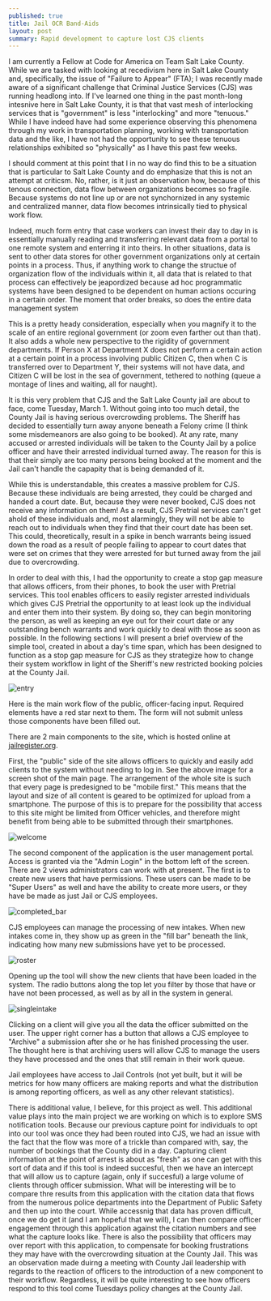 ```yaml
---
published: true
title: Jail OCR Band-Aids
layout: post
summary: Rapid development to capture lost CJS clients
---
```


I am currently a Fellow at Code for America on Team Salt Lake County. While we are tasked with looking at recedivism here in Salt Lake County and, specifically, the issue of "Failure to Appear" (FTA); I was recently made aware of a significant challenge that Criminal Justice Services (CJS) was running headlong into. If I've learned one thing in the past month-long intesnive here in Salt Lake County, it is that that vast mesh of interlocking services that is "government" is less "interlocking" and more "tenuous." While I have indeed have had some experience observing this phenomena through my work in transportation planning, working with transportation data and the like, I have not had the opportunity to see these tenuous relationships exhibited so "physically" as I have this past few weeks.

I should comment at this point that I in no way do find this to be a situation that is particular to Salt Lake County and do emphasize that this is not an attempt at criticsm. No, rather, is it just an observation how, because of this tenous connection, data flow between organizations becomes so fragile. Because systems do not line up or are not synchornized in any systemic and centralized manner, data flow becomes intrinsically tied to physical work flow.

Indeed, much form entry that case workers can invest their day to day in is essentially manually reading and transferring relevant data from a portal to one remote system and enterring it into theirs. In other situations, data is sent to other data stores for other government organizations only at certain points in a process. Thus, if anything work to change the structue of organization flow of the individuals within it, all data that is related to that process can effectively be jeapordized because ad hoc programmatic systems have been designed to be dependent on human actions occuring in a certain order. The moment that order breaks, so does the entire data management system

This is a pretty heady consideration, especially when you magnify it to the scale of an entire regional government (or zoom even farther out than that). It also adds a whole new perspective to the rigidity of government departments. If Person X at Department X does not perform a certain action at a certain point in a process involving public Citizen C, then when C is transferred over to Department Y, their systems will not have data, and Citizen C will be lost in the sea of government, tethered to nothing (queue a montage of lines and waiting, all for naught).

It is this very problem that CJS and the Salt Lake County jail are about to face, come Tuesday, March 1. Without going into too much detail, the County Jail is having serious overcrowding problems. The Sheriff has decided to essentially turn away anyone beneath a Felony crime (I think some misdemeanors are also going to be booked). At any rate, many accused or arrested individuals will be taken to the County Jail by a police officer and have their arrested individual turned away. The reason for this is that their simply are too many persons being booked at the moment and the Jail can't handle the capapity that is being demanded of it.

While this is understandable, this creates a massive problem for CJS. Because these individuals are being arrested, they could be charged and handed a court date. But, because they were never booked, CJS does not receive any information on them! As a result, CJS Pretrial services can't get ahold of these individuals and, most alarmingly, they will not be able to reach out to individuals when they find that their court date has been set. This could, theoretically, result in a spike in bench warrants being issued down the road as a result of people failing to appear to court dates that were set on crimes that they were arrested for but turned away from the jail due to overcrowding.

In order to deal with this, I had the opportunity to create a stop gap measure that allows officers, from their phones, to book the user with Pretrial services. This tool enables officers to easily register arrested individuals which gives CJS Pretrial the opportunity to at least look up the individual and enter them into their system. By doing so, they can begin monitoring the person, as well as keeping an eye out for their court date or any outstanding bench warrants and work quickly to deal with those as soon as possible. In the following sections I will present a brief overview of the simple tool, created in about a day's time span, which has been designed to function as a stop gap measure for CJS as they strategize how to change their system workflow in light of the Sheriff's new restricted booking polcies at the County Jail.

![entry](https://raw.githubusercontent.com/kuanb/kuanb.github.io/master/images/_posts/jail-register/entry.png)

Here is the main work flow of the public, officer-facing input. Required elements have a red star next to them. The form will not submit unless those components have been filled out.

There are 2 main components to the site, which is hosted online at [jailregister.org](http://jailregister.org/). 

First, the "public" side of the site allows officers to quickly and easily add clients to the system without needing to log in. See the above image for a screen shot of the main page. The arrangement of the whole site is such that every page is predesigned to be "mobile first." This means that the layout and size of all content is geared to be optimized for upload from a smartphone. The purpose of this is to prepare for the possibility that access to this site might be limited from Officer vehicles, and therefore might benefit from being able to be submitted through their smartphones.

![welcome](https://raw.githubusercontent.com/kuanb/kuanb.github.io/master/images/_posts/jail-register/welcome.png)

The second component of the application is the user management portal. Access is granted via the "Admin Login" in the bottom left of the screen. There are 2 views administrators can work with at present. The first is to create new users that have permissions. These users can be made to be "Super Users" as well and have the ability to create more users, or they have be made as just Jail or CJS employees. 

![completed_bar](https://raw.githubusercontent.com/kuanb/kuanb.github.io/master/images/_posts/jail-register/completed_bar.png)

CJS employees can manage the processing of new intakes. When new intakes come in, they show up as green in the "fill bar" beneath the link, indicating how many new submissions have yet to be processed.

![roster](https://raw.githubusercontent.com/kuanb/kuanb.github.io/master/images/_posts/jail-register/roster.png)

Opening up the tool will show the new clients that have been loaded in the system. The radio buttons along the top let you filter by those that have or have not been processed, as well as by all in the system in general.

![singleintake](https://raw.githubusercontent.com/kuanb/kuanb.github.io/master/images/_posts/jail-register/singleintake.png)

Clicking on a client will give you all the data the officer submitted on the user. The upper right corner has a button that allows a CJS employee to "Archive" a submission after she or he has finished processing the user. The thought here is that archiving users will allow CJS to manage the users they have processed and the ones that still remain in their work queue.

Jail employees have access to Jail Controls (not yet built, but it will be metrics for how many officers are making reports and what the distribution is among reporting officers, as well as any other relevant statistics). 

There is additional value, I believe, for this project as well. This additional value plays into the main project we are working on which is to explore SMS notification tools. Because our previous capture point for individuals to opt into our tool was once they had been routed into CJS, we had an issue with the fact that the flow was more of a trickle than compared with, say, the number of bookings that the County did in a day. Capturing client information at the point of arrest is about as "fresh" as one can get with this sort of data and if this tool is indeed succesful, then we have an intercept that will allow us to capture (again, only if succesful) a large volume of clients through officer submission. What will be interesting will be to compare thre results from this application with the citation data that flows from the numerous police departments into the Department of Public Safety and then up into the court. While accessnig that data has proven difficult, once we do get it (and I am hopeful that we will), I can then compare officer engagement through this application against the citation numbers and see what the capture looks like. There is also the possibility that officers may over report with this application, to compensate for booking frustrations they may have with the overcrowding situation at the County Jail. This was an observation made duirng a meeting with County Jail leadership with regards to the reaction of officers to the introduction of a new component to their workflow. Regardless, it will be quite interesting to see how officers respond to this tool come Tuesdays policy changes at the County Jail.